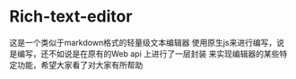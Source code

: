 # Rich-text-editor
这是一个类似于markdown格式的轻量级文本编辑器
使用原生js来进行编写，说是编写，还不如说是在原有的Web api 上进行了一层封装
来实现编辑器的某些特定功能，希望大家看了对大家有所帮助


